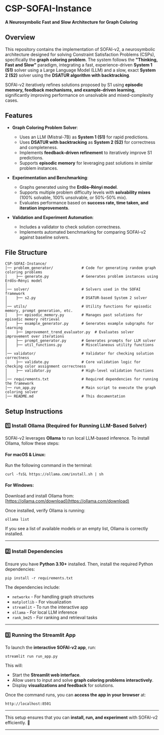 # CSP-SOFAI-Instance

**A Neurosymbolic Fast and Slow Architecture for Graph Coloring**

## Overview

This repository contains the implementation of SOFAI-v2, a neurosymbolic architecture designed for solving Constraint Satisfaction Problems (CSPs), specifically the **graph coloring problem**. The system follows the **"Thinking, Fast and Slow"** paradigm, integrating a fast, experience-driven **System 1 (S1)** solver using a Large Language Model (LLM) and a slow, exact **System 2 (S2)** solver using the **DSATUR algorithm with backtracking**.

SOFAI-v2 iteratively refines solutions proposed by S1 using **episodic memory, feedback mechanisms, and example-driven learning**, significantly improving performance on unsolvable and mixed-complexity cases.

## Features

- **Graph Coloring Problem Solver**:
  - Uses an LLM (Mistral-7B) as **System 1 (S1)** for rapid predictions.
  - Uses **DSATUR with backtracking** as **System 2 (S2)** for correctness and completeness.
  - Implements **feedback-driven refinement** to iteratively improve S1 predictions.
  - Supports **episodic memory** for leveraging past solutions in similar problem instances.

- **Experimentation and Benchmarking**:
  - Graphs generated using the **Erdős–Rényi model**.
  - Supports multiple problem difficulty levels with **solvability mixes** (100% solvable, 100% unsolvable, or 50%-50% mix).
  - Evaluates performance based on **success rate, time taken, and iteration improvements**.

- **Validation and Experiment Automation**:
  - Includes a validator to check solution correctness.
  - Implements automated benchmarking for comparing SOFAI-v2 against baseline solvers.

## File Structure

```
CSP-SOFAI-Instance/
│── problem_generator/             # Code for generating random graph coloring problems
│    ├── generate.py               # Generates problem instances using Erdős–Rényi model
│
│── solver/                        # Solvers used in the SOFAI framework
│    ├── s2.py                     # DSATUR-based System 2 solver
│
│── utils/                         # Utility functions for episodic memory, prompt generation, etc.
│    ├── episodic_memory.py        # Manages past solutions for episodic memory retrieval
│    ├── example_generator.py      # Generates example subgraphs for learning
│    ├── improvement_trend_evaluator.py  # Evaluates solver improvement over iterations
│    ├── prompt_generator.py       # Generates prompts for LLM solver
│    ├── util_functions.py         # Miscellaneous utility functions
│
│── validator/                     # Validator for checking solution correctness
│    ├── validate.py               # Core validation logic for checking color assignment correctness
│    ├── validator.py              # High-level validation functions
│
│── requirements.txt               # Required dependencies for running the framework
│── run_app.py                     # Main script to execute the graph coloring solver
│── README.md                      # This documentation
```


## Setup Instructions

### 1️⃣ Install Ollama (Required for Running LLM-Based Solver)

SOFAI-v2 leverages **Ollama** to run local LLM-based inference. To install Ollama, follow these steps:

#### **For macOS & Linux:**
Run the following command in the terminal:
```
curl -fsSL https://ollama.com/install.sh | sh
```

#### **For Windows:**
Download and install Ollama from:  
[https://ollama.com/download](https://ollama.com/download)

Once installed, verify Ollama is running:
```
ollama list
```
If you see a list of available models or an empty list, Ollama is correctly installed.

---

### 2️⃣ Install Dependencies

Ensure you have **Python 3.10+** installed. Then, install the required Python dependencies:

```
pip install -r requirements.txt
```

The dependencies include:
- `networkx` - For handling graph structures
- `matplotlib` - For visualization
- `streamlit` - To run the interactive app
- `ollama` - For local LLM inference
- `rank_bm25` - For ranking and retrieval tasks

---

### 3️⃣ Running the Streamlit App

To launch the **interactive SOFAI-v2 app**, run:

```
streamlit run run_app.py
```

This will:
- Start the **Streamlit web interface**.
- Allow users to input and solve **graph coloring problems interactively**.
- Display **visualizations and feedback** for solutions.

Once the command runs, you can **access the app in your browser** at:
```
http://localhost:8501
```

---

This setup ensures that you can **install, run, and experiment** with SOFAI-v2 efficiently. 🚀

---

